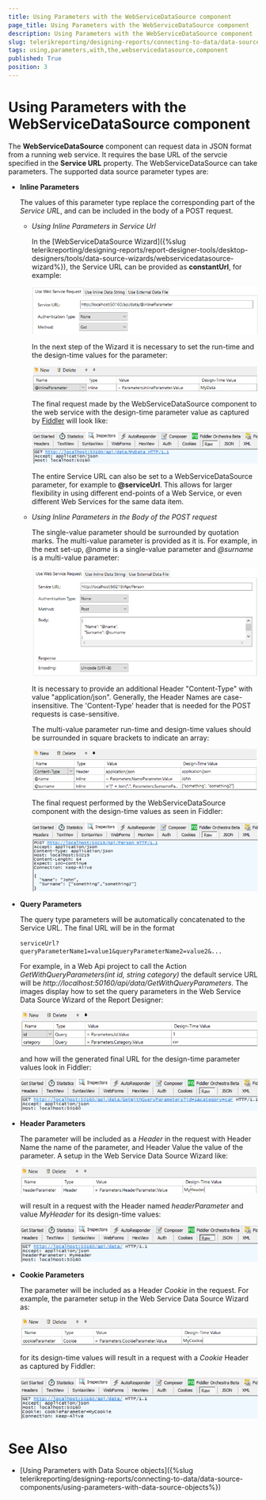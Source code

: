 ```yaml
---
title: Using Parameters with the WebServiceDataSource component
page_title: Using Parameters with the WebServiceDataSource component 
description: Using Parameters with the WebServiceDataSource component
slug: telerikreporting/designing-reports/connecting-to-data/data-source-components/webservicedatasource-component/using-parameters-with-the-webservicedatasource-component
tags: using,parameters,with,the,webservicedatasource,component
published: True
position: 3
---
```


# Using Parameters with the WebServiceDataSource component

The __WebServiceDataSource__ component can request data in JSON format from a running web service. It requires the base URL of the servcie specified in the __Service URL__ property. The WebServiceDataSource can take parameters. The supported data source parameter types are: 

* __Inline Parameters__ 

   The values of this parameter type replace the corresponding part of the *Service URL*, and can be included in the body of a POST request. 

   + *Using Inline Parameters in Service Url* 
   
     In the [WebServiceDataSource Wizard]({%slug telerikreporting/designing-reports/report-designer-tools/desktop-designers/tools/data-source-wizards/webservicedatasource-wizard%}), the Service URL can be provided as __constantUrl__, for example:                 

     ![Web Service Data Source Urlx 750](images/WebServiceDataSourceUrlx750.png) 
	 
	 
	 In the next step of the Wizard it is necessary to set the run-time and the design-time values for the parameter:                 


     ![Web Service Data Source Inline Parameterx 750](images/WebServiceDataSourceInlineParameterx750.png) 
	 
	 The final request made by the WebServiceDataSource component to the web service with the design-time parameter value as captured by [Fiddler](https://www.telerik.com/download/fiddler) will look like: 

     ![Web Service Data Source Inline Parameter Request Urlx 750](images/WebServiceDataSourceInlineParameterRequestUrlx750.png) 
	 
	 The entire Service URL can also be set to a WebServiceDataSource parameter, for example to __@serviceUrl__. This allows for larger flexibility in using different end-points of a Web Service, or even different Web Services for the same data item. 

   + *Using Inline Parameters in the Body of the POST request* 
   
     The single-value parameter should be surrounded by quotation marks. The multi-value parameter is provided as it is. For example, in the next set-up, *@name* is a single-value parameter and *@surname* is a multi-value parameter: 

     ![Web Service Data Source Url Bodyx 750](images/WebServiceDataSourceUrlBodyx750.png) 
	 
	 It is necessary to provide an additional Header "Content-Type" with value "application/json". Generally, the Header Names are case-insensitive. The 'Content-Type' header that is needed for the POST requests is case-sensitive. 
	 
	 The multi-value parameter run-time and design-time values should be surrounded in square brackets to indicate an array: 

     ![Web Service Data Source Inline Parameter Bodyx 750](images/WebServiceDataSourceInlineParameterBodyx750.png) 
	 
	 The final request performed by the WebServiceDataSource component with the design-time values as seen in Fiddler:                 

     ![Web Service Data Source Inline Parameter Request Url Bodyx 750](images/WebServiceDataSourceInlineParameterRequestUrlBodyx750.png)

* __Query Parameters__ 

  The query type parameters will be automatically concatenated to the Service URL. The final URL will be in the format 
  
  ````
  serviceUrl?queryParameterName1=value1&queryParameterName2=value2&...
  ````  
  
  For example, in a Web Api project to call the Action *GetWithQueryParameters(int id, string category)* the default service URL will be *http://localhost:50160/api/data/GetWithQueryParameters*. The images display how to set the query parameters in the Web Service Data Source Wizard of the Report Designer: 

  ![Web Service Data Source Query Parameterx 750](images/WebServiceDataSourceQueryParameterx750.png) 
  
  and how will the generated final URL for the design-time parameter values look in Fiddler:             

  ![Web Service Data Source Query Parameter Request Urlx 750](images/WebServiceDataSourceQueryParameterRequestUrlx750.png)

* __Header Parameters__ 

  The parameter will be included as a *Header*  in the request with Header Name the name of the parameter, and Header Value the value of the parameter. A setup in the Web Service Data Source Wizard like: 

  ![Web Service Data Source Header Parameterx 750](images/WebServiceDataSourceHeaderParameterx750.png) 
  
  will result in a request with the Header named *headerParameter* and value *MyHeader* for its design-time values:             

  ![Web Service Data Source Header Parameter Request Urlx 750](images/WebServiceDataSourceHeaderParameterRequestUrlx750.png)

* __Cookie Parameters__ 

  The parameter will be included as a Header *Cookie* in the request. For example, the parameter setup in the Web Service Data Source Wizard as:             

  ![Web Service Data Source Cookie Parameterx 750](images/WebServiceDataSourceCookieParameterx750.png) 
  
  for its design-time values will result in a request with a *Cookie* Header as captured by Fiddler:             

  ![Web Service Data Source Cookie Parameter Request Urlx 750](images/WebServiceDataSourceCookieParameterRequestUrlx750.png)

# See Also

* [Using Parameters with Data Source objects]({%slug telerikreporting/designing-reports/connecting-to-data/data-source-components/using-parameters-with-data-source-objects%})
